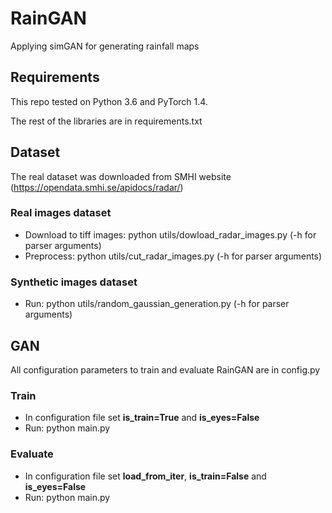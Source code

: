 # RainGAN
Applying simGAN for generating rainfall maps

## Requirements

This repo tested on Python 3.6 and PyTorch 1.4.

The rest of the libraries are in requirements.txt

## Dataset
The real dataset was downloaded from SMHI website (https://opendata.smhi.se/apidocs/radar/)

### Real images dataset
- Download to tiff images: python utils/dowload_radar_images.py (-h for parser arguments)
- Preprocess: python utils/cut_radar_images.py (-h for parser arguments)

### Synthetic images dataset
- Run: python utils/random_gaussian_generation.py (-h for parser arguments)
## GAN
All configuration parameters to train and evaluate RainGAN are in config.py
### Train
- In configuration file set __is_train=True__ and __is_eyes=False__
- Run: python main.py

### Evaluate
- In configuration file set __load_from_iter__, __is_train=False__ and __is_eyes=False__
- Run: python main.py

